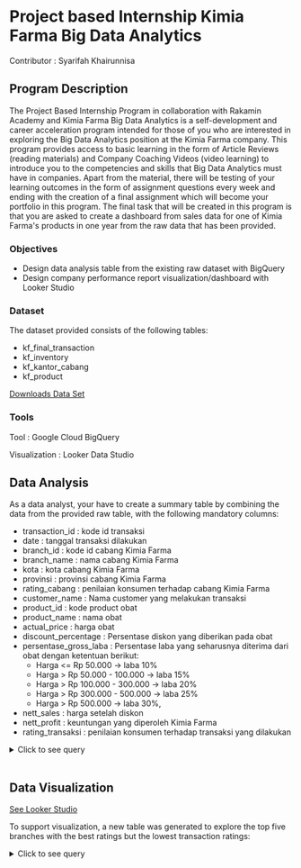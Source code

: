 # Project based Internship Kimia Farma Big Data Analytics
Contributor : Syarifah Khairunnisa

## Program Description
The Project Based Internship Program in collaboration with Rakamin Academy and Kimia Farma Big Data Analytics is a self-development and career acceleration program intended for those of you who are interested in exploring the Big Data Analytics position at the Kimia Farma company. This program provides access to basic learning in the form of Article Reviews (reading materials) and Company Coaching Videos (video learning) to introduce you to the competencies and skills that Big Data Analytics must have in companies. Apart from the material, there will be testing of your learning outcomes in the form of assignment questions every week and ending with the creation of a final assignment which will become your portfolio in this program. The final task that will be created in this program is that you are asked to create a dashboard from sales data for one of Kimia Farma's products in one year from the raw data that has been provided.

### Objectives
* Design data analysis table from the existing raw dataset with BigQuery
* Design company performance report visualization/dashboard with Looker Studio

### Dataset
The dataset provided consists of the following tables:
* kf_final_transaction
* kf_inventory
* kf_kantor_cabang
* kf_product

[Downloads Data Set](https://drive.google.com/drive/folders/11SGb3FOF9RG1jgzDp1OUG3Nemklngx7w?usp=sharing)

### Tools
Tool : Google Cloud BigQuery

Visualization : Looker Data Studio

## Data Analysis
As a data analyst, your have to create a summary table by combining the data from the provided raw table, with the following mandatory columns:

* transaction_id : kode id transaksi
* date : tanggal transaksi dilakukan
* branch_id : kode id cabang Kimia Farma
* branch_name : nama cabang Kimia Farma
* kota : kota cabang Kimia Farma
* provinsi : provinsi cabang Kimia Farma
* rating_cabang : penilaian konsumen terhadap cabang Kimia Farma
* customer_name : Nama customer yang melakukan transaksi
* product_id : kode product obat
* product_name : nama obat
* actual_price : harga obat
* discount_percentage : Persentase diskon yang diberikan pada obat
* persentase_gross_laba : Persentase laba yang seharusnya diterima dari obat dengan ketentuan berikut:
  * Harga <= Rp 50.000 -> laba 10%
  * Harga > Rp 50.000 - 100.000 -> laba 15%
  * Harga > Rp 100.000 - 300.000 -> laba 20%
  * Harga > Rp 300.000 - 500.000 -> laba 25%
  * Harga > Rp 500.000 -> laba 30%,
* nett_sales : harga setelah diskon
* nett_profit : keuntungan yang diperoleh Kimia Farma
* rating_transaksi : penilaian konsumen terhadap transaksi yang dilakukan

<details>
  <summary> Click to see query </summary>
    <br>
    
```sql
CREATE TABLE kimia_farma.kf_analysis AS
SELECT
  f.transaction_id,
  f.date,
  f.branch_id,
  c.branch_name,
  c.kota,
  c.provinsi,
  c.rating AS rating_cabang,
  f.customer_name,
  f.product_id,
  p.product_name,
  f.price AS actual_price,
  f.discount_percentage,
  CASE
    WHEN f.price <= 50000 THEN 0.10
    WHEN f.price > 50000 AND f.price <= 100000 THEN 0.15
    WHEN f.price > 100000 AND f.price <= 300000 THEN 0.20
    WHEN f.price > 300000 AND f.price <= 500000 THEN 0.25
    ELSE 0.30
  END AS persentase_gross_laba,
  (f.price - (f.price * f.discount_percentage / 100)) AS nett_sales,
  ((f.price - (f.price * f.discount_percentage / 100)) * 
    CASE
      WHEN f.price <= 50000 THEN 0.10
      WHEN f.price > 50000 AND f.price <= 100000 THEN 0.15
      WHEN f.price > 100000 AND f.price <= 300000 THEN 0.20
      WHEN f.price > 300000 AND f.price <= 500000 THEN 0.25
      ELSE 0.30
    END) AS nett_profit,
  f.rating AS rating_transaksi
FROM
  kimia_farma.kf_final_transaction f
JOIN
  kimia_farma.kf_kantor_cabang c
ON
  f.branch_id = c.branch_id
JOIN
  kimia_farma.kf_product p
ON
  f.product_id = p.product_id;
;
```
    
<br>
</details>
<br>


## Data Visualization
[See Looker Studio](https://lookerstudio.google.com/reporting/84c59f6c-1c35-4410-a03f-7b2b45a36012)

To support visualization, a new table was generated to explore the top five branches with the best ratings but the lowest transaction ratings:
 
<details>
  <summary> Click to see query </summary>
    <br>
    
```sql
CREATE TABLE kimia_farma.kf_branch_analysis_lim AS
SELECT c.branch_id, 
  c.branch_name, 
  AVG(tr.rating) AS rating_transaction,
  c.rating AS rating_branch
FROM kimia_farma.kf_kantor_cabang AS c
  LEFT JOIN kimia_farma.kf_final_transaction AS tr
  ON (c.branch_id = tr.branch_id)
GROUP BY c.branch_id, c.branch_name, c.rating
ORDER BY AVG(tr.rating) ASC, c.rating DESC
LIMIT 5
;
```
<br>
</details>
<br>


